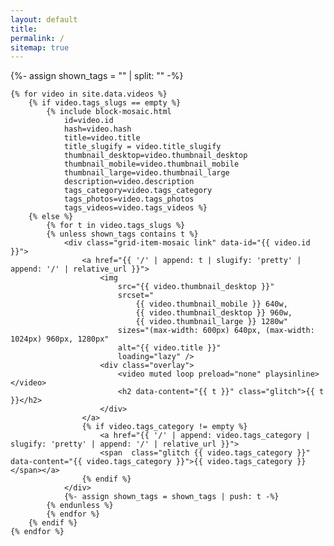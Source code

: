 ```yaml
---
layout: default
title:
permalink: /
sitemap: true
---
```


<div class="grid">
    {%- assign shown_tags = "" | split: "" -%}

    {% for video in site.data.videos %}
        {% if video.tags_slugs == empty %}
            {% include block-mosaic.html
                id=video.id
                hash=video.hash
                title=video.title
                title_slugify = video.title_slugify
                thumbnail_desktop=video.thumbnail_desktop
                thumbnail_mobile=video.thumbnail_mobile
                thumbnail_large=video.thumbnail_large
                description=video.description
                tags_category=video.tags_category
                tags_photos=video.tags_photos
                tags_videos=video.tags_videos %}
        {% else %}
            {% for t in video.tags_slugs %}
            {% unless shown_tags contains t %}
                <div class="grid-item-mosaic link" data-id="{{ video.id }}">
                    <a href="{{ '/' | append: t | slugify: 'pretty' | append: '/' | relative_url }}">
                        <img
                            src="{{ video.thumbnail_desktop }}"
                            srcset="
                                {{ video.thumbnail_mobile }} 640w,
                                {{ video.thumbnail_desktop }} 960w,
                                {{ video.thumbnail_large }} 1280w"
                            sizes="(max-width: 600px) 640px, (max-width: 1024px) 960px, 1280px"
                            alt="{{ video.title }}"
                            loading="lazy" />
                        <div class="overlay">
                            <video muted loop preload="none" playsinline></video>
                            <h2 data-content="{{ t }}" class="glitch">{{ t }}</h2>
                        </div>
                    </a>
                    {% if video.tags_category != empty %}
                        <a href="{{ '/' | append: video.tags_category | slugify: 'pretty' | append: '/' | relative_url }}">
                        <span  class="glitch {{ video.tags_category }}" data-content="{{ video.tags_category }}">{{ video.tags_category }}</span></a>
                    {% endif %}
                </div>
                {%- assign shown_tags = shown_tags | push: t -%}
            {% endunless %}
            {% endfor %}
        {% endif %}
    {% endfor %}
</div>

